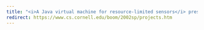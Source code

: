 ```yaml
---
title: "<i>A Java virtual machine for resource-limited sensors</i> presented at Cornell Bits On Our Minds"
redirect: https://www.cs.cornell.edu/boom/2002sp/projects.htm
---
```


